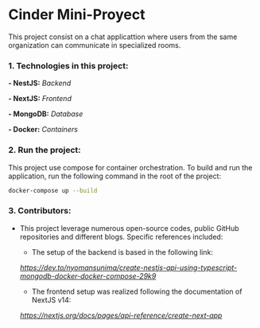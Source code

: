 # Cinder Mini-Proyect

This project consist on a chat applicattion where users from the same organization can communicate in specialized rooms.

### 1. Technologies in this project:
**- NestJS:** *Backend*

**- NextJS:** *Frontend*

**- MongoDB:** *Database*

**- Docker:** *Containers*

### 2. Run the project:
This project use compose for container orchestration. To build and run the application, run the following command in the root of the project:

```bash
docker-compose up --build
```

### 3. Contributors:
- This project leverage numerous open-source codes, public GitHub repositories and different blogs. Specific references included: 
  - The setup of the backend is based in the following link:

  *https://dev.to/nyomansunima/create-nestjs-api-using-typescript-mongodb-docker-docker-compose-29k9*
  - The frontend setup was realized following the documentation of NextJS v14:
  
  *https://nextjs.org/docs/pages/api-reference/create-next-app*

